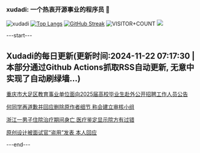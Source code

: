 ### xudadi: 一个热衷开源事业的程序员 👋

![xudadi](https://github-readme-stats-git-masterorgs-github-readme-stats-team.vercel.app/api?username=xudadi)
[![Top Langs](https://github-readme-stats.vercel.app/api/top-langs/?username=xudadi)](https://github.com/anuraghazra/github-readme-stats)
[![GitHub Streak](https://streak-stats.demolab.com?user=xudadi&locale=zh_Hans)](https://git.io/streak-stats)
![VISITOR+COUNT](https://komarev.com/ghpvc/?username=xudadi&label=VISITOR+COUNT)
![](https://raw.githubusercontent.com/xudadi/xudadi/main/assets/github-contribution-grid-snake.svg)


---start---

## Xudadi的每日更新(更新时间:2024-11-22 07:17:30 | 本部分通过Github Actions抓取RSS自动更新, 无意中实现了自动刷绿墙...)

[重庆市大足区教育事业单位面向2025届高校毕业生赴外公开招聘工作人员公告](https://www.gongkaoleida.com/article/2203256)

[何同学再道歉并回应删除原作者细节 称会建立审核小组](https://m.163.com/news/article/JHHV5V3P053469LG.html)

[浙江一男子住院治疗期间身亡 医疗鉴定显示院方有过错](https://m.163.com/news/article/JHHUH9QT053469LG.html)

[原创设计被面试官“盗用”发表 本人回应](https://m.163.com/news/article/JHHRKS3O055690HN.html)

---end---
